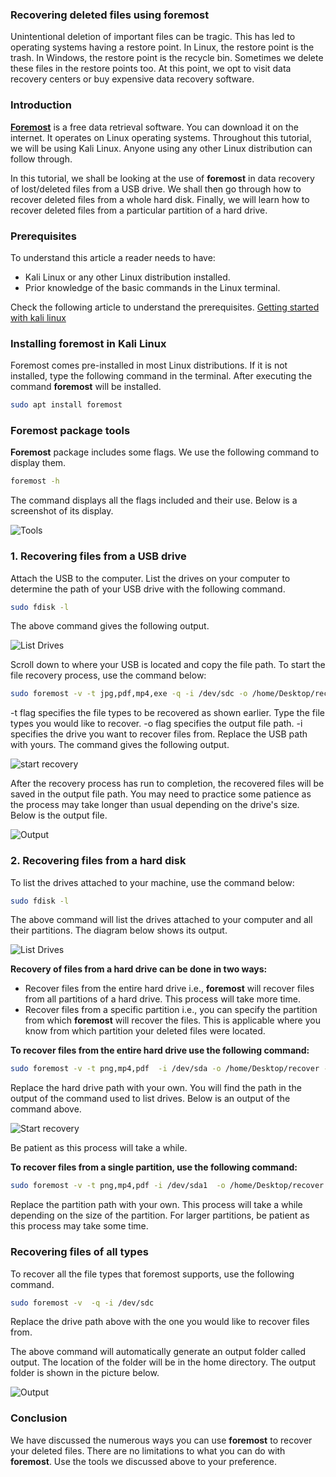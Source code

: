 ### **Recovering deleted files using foremost**

Unintentional deletion of important files can be tragic. This has led to operating systems having a restore point. In Linux, the restore point is the trash. In Windows, the restore point is the recycle bin. Sometimes we delete these files in the restore points too. At this point, we opt to visit data recovery centers or buy expensive data recovery software.

### Introduction

[**Foremost**](https://pkgs.org/download/foremost) is a free data retrieval software. You can download it on the internet. It operates on Linux operating systems. Throughout this tutorial, we will be using Kali Linux. Anyone using any other Linux distribution can follow through.

In this tutorial, we shall be looking at the use of **foremost** in data recovery of lost/deleted files from a USB drive. We shall then go through how to recover deleted files from a whole hard disk. Finally, we will learn how to recover deleted files from a particular partition of a hard drive.

### Prerequisites

To understand this article a reader needs to have:

- Kali Linux or any other Linux distribution installed.
- Prior knowledge of the basic commands in the Linux terminal.

Check the following article to understand the prerequisites.
[Getting started with kali linux](https://www.section.io/engineering-education/getting-started-with-kali-linux/)

### Installing foremost in Kali Linux

Foremost comes pre-installed in most Linux distributions. If it is not installed, type the following command in the terminal. After executing the command **foremost** will be installed.

```bash
sudo apt install foremost
```

### Foremost package tools

**Foremost** package includes some flags. We use the following command to display them.

```bash
foremost -h
```

The command displays all the flags included and their use. Below is a screenshot of its display.

![Tools](/engineering-education/recover-deleted-files-with-foremost/tools.png)

### 1. Recovering files from a USB drive

Attach the USB to the computer. List the drives on your computer to determine the path of your USB drive with the following command.

```bash
sudo fdisk -l
```

The above command gives the following output.

![List Drives](/engineering-education/recover-deleted-files-with-foremost/drives.png)

Scroll down to where your USB is located and copy the file path. To start the file recovery process, use the command below:

```bash
sudo foremost -v -t jpg,pdf,mp4,exe -q -i /dev/sdc -o /home/Desktop/recover -T
```

-t flag specifies the file types to be recovered as shown earlier. Type the file types you would like to recover. -o flag specifies the output file path. -i specifies the drive you want to recover files from. Replace the USB path with yours.
The command gives the following output.

![start recovery](/engineering-education/recover-deleted-files-with-foremost/recover.png)

After the recovery process has run to completion, the recovered files will be saved in the output file path. You may need to practice some patience as the process may take longer than usual depending on the drive's size. Below is the output file.

![Output](/engineering-education/recover-deleted-files-with-foremost/output.png)

### 2. Recovering files from a hard disk

To list the drives attached to your machine, use the command below:

```bash
sudo fdisk -l
```

The above command will list the drives attached to your computer and all their partitions. The diagram below shows its output.

![List Drives](/engineering-education/recover-deleted-files-with-foremost/drive.png)

**Recovery of files from a hard drive can be done in two ways:**

- Recover files from the entire hard drive i.e., **foremost** will recover files from all partitions of a hard drive. This process will take more time.
- Recover files from a specific partition i.e., you can specify the partition from which **foremost** will recover the files. This is applicable where you know from which partition your deleted files were located.

**To recover files from the entire hard drive use the following command:**

```bash
sudo foremost -v -t png,mp4,pdf  -i /dev/sda -o /home/Desktop/recover -T
```

Replace the hard drive path with your own. You will find the path in the output of the command used to list drives. Below is an output of the command above.

![Start recovery](/engineering-education/recover-deleted-files-with-foremost/disk.png)

Be patient as this process will take a while.

**To recover files from a single partition, use the following command:**

```bash
sudo foremost -v -t png,mp4,pdf -i /dev/sda1  -o /home/Desktop/recover -T
```

Replace the partition path with your own. This process will take a while depending on the size of the partition. For larger partitions, be patient as this process may take some time.

### Recovering files of all types

To recover all the file types that foremost supports, use the following command.

```bash
sudo foremost -v  -q -i /dev/sdc 
```

Replace the drive path above with the one you would like to recover files from.

The above command will automatically generate an output folder called output. The location of the folder will be in the home directory. The output folder is shown in the picture below.

![Output](/engineering-education/recover-deleted-files-with-foremost/all.png)

### Conclusion

We have discussed the numerous ways you can use **foremost** to recover your deleted files. There are no limitations to what you can do with **foremost**. Use the tools we discussed above to your preference.
